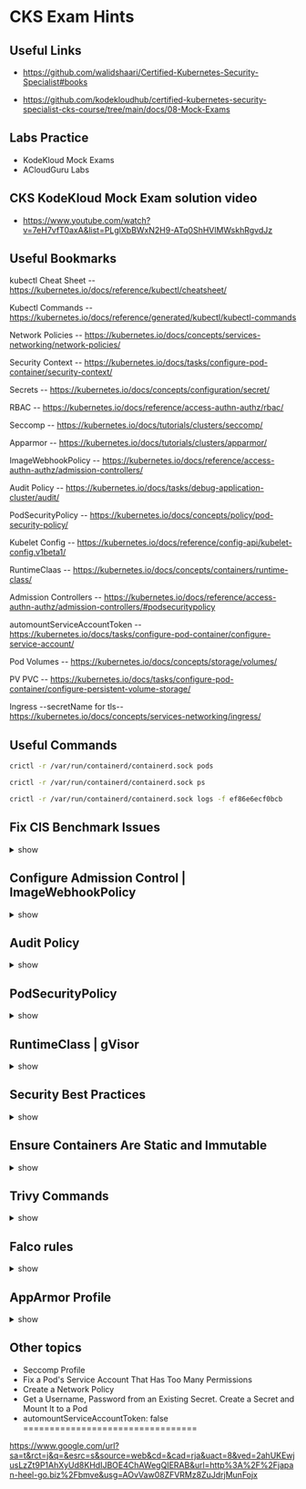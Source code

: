 # CKS Exam Hints

## Useful Links 

- https://github.com/walidshaari/Certified-Kubernetes-Security-Specialist#books 

- https://github.com/kodekloudhub/certified-kubernetes-security-specialist-cks-course/tree/main/docs/08-Mock-Exams


## Labs Practice

- KodeKloud Mock Exams
- ACloudGuru Labs



## CKS KodeKloud Mock Exam solution video

- https://www.youtube.com/watch?v=7eH7vfT0axA&list=PLglXbBWxN2H9-ATq0ShHVlMWskhRgvdJz


## Useful Bookmarks 

kubectl Cheat Sheet -- https://kubernetes.io/docs/reference/kubectl/cheatsheet/

Kubectl Commands -- https://kubernetes.io/docs/reference/generated/kubectl/kubectl-commands

Network Policies -- https://kubernetes.io/docs/concepts/services-networking/network-policies/

Security Context -- https://kubernetes.io/docs/tasks/configure-pod-container/security-context/

Secrets -- https://kubernetes.io/docs/concepts/configuration/secret/

RBAC -- https://kubernetes.io/docs/reference/access-authn-authz/rbac/

Seccomp -- https://kubernetes.io/docs/tutorials/clusters/seccomp/

Apparmor -- https://kubernetes.io/docs/tutorials/clusters/apparmor/

ImageWebhookPolicy -- https://kubernetes.io/docs/reference/access-authn-authz/admission-controllers/

Audit Policy -- https://kubernetes.io/docs/tasks/debug-application-cluster/audit/

PodSecurityPolicy -- https://kubernetes.io/docs/concepts/policy/pod-security-policy/

Kubelet Config -- https://kubernetes.io/docs/reference/config-api/kubelet-config.v1beta1/

RuntimeClaas -- https://kubernetes.io/docs/concepts/containers/runtime-class/

Admission Controllers -- https://kubernetes.io/docs/reference/access-authn-authz/admission-controllers/#podsecuritypolicy

automountServiceAccountToken -- https://kubernetes.io/docs/tasks/configure-pod-container/configure-service-account/

Pod Volumes -- https://kubernetes.io/docs/concepts/storage/volumes/

PV PVC -- https://kubernetes.io/docs/tasks/configure-pod-container/configure-persistent-volume-storage/

Ingress --secretName for tls-- https://kubernetes.io/docs/concepts/services-networking/ingress/


## Useful Commands

```bash
crictl -r /var/run/containerd/containerd.sock pods

crictl -r /var/run/containerd/containerd.sock ps

crictl -r /var/run/containerd/containerd.sock logs -f ef86e6ecf0bcb
```

## Fix CIS Benchmark Issues

<details><summary>show</summary>
<p>

### kubelet
```yaml
vim /var/lib/kubelet/config.yaml
authentication:
  anonymous:
    enabled: false
  webhook:
    enabled: true
authorization:
  mode: Webhook
protectKernelDefaults: true

systemctl restart kubelet.service
systemctl status kubelet.service
```

### kube-apiserver
```bash
vim /etc/kubernetes/manifests/kube-apiserver.yaml
- --authorization-mode=Node,RBAC
- --profiling=false
```

### etcd
```bash
mv /etc/kubernetes/manifests/etcd.yaml /etc/kubernetes/
vim /etc/kubernetes/etcd.yaml
- --client-cert-auth=true
```

</p>
</details>

## Configure Admission Control | ImageWebhookPolicy

<details><summary>show</summary>
<p>

### admission-control.conf
```yaml
vim /etc/kubernetes/admission-control/admission-control.conf
apiVersion: apiserver.config.k8s.io/v1
kind: AdmissionConfiguration
plugins:
- name: ImagePolicyWebhook
  path: imagepolicy.conf
```

### imagepolicy.conf | imagepolicy.json
```bash
vim /etc/kubernetes/admission-control/imagepolicy.conf
{
   "imagePolicy": {
      "kubeConfigFile": "/etc/kubernetes/admission-control/imagepolicy_backend.kubeconfig",
      "allowTTL": 50,
      "denyTTL": 50,
      "retryBackoff": 500,
      "defaultAllow": false 
   }
}
Note: Change true to false and Take note of kubeConfigFile 
```

### imagepolicy_backend.kubeconfig 
```yaml
vim /etc/kubernetes/admission-control/imagepolicy_backend.kubeconfig
apiVersion: v1
kind: Config
clusters:
- name: trivy-k8s-webhook
  cluster:
    certificate-authority: /etc/kubernetes/admission-control/imagepolicywebhook-ca.crt
    server: https://acg.trivy.k8s.webhook:8090/scan
contexts:
- name: trivy-k8s-webhook
  context:
    cluster: trivy-k8s-webhook
    user: api-server
current-context: trivy-k8s-webhook
preferences: {}
users:
- name: api-server
  user:
    client-certificate: /etc/kubernetes/admission-control/api-server-client.crt
    client-key: /etc/kubernetes/admission-control/api-server-client.key
# Note: Edit server value
```

### kube-apiserver
```bash
vim /etc/kubernetes/manifests/kube-apiserver.yaml
- --admission-control-config-file=/etc/kubernetes/admission-control/admission-control.conf
- --enable-admission-plugins=NodeRestriction,ImagePolicyWebhook
```

</p>
</details>

## Audit Policy

<details><summary>show</summary>
<p>

### audit-policy.yaml
```yaml
apiVersion: audit.k8s.io/v1
kind: Policy
omitStages:
  - "RequestReceived"
rules:
  - level: None
    resources:
    - group: ""
      resources: ["pods/log", "pods/status"]
  - level: RequestResponse
    resources:
    - group: ""
      resources: ["configmaps"]
  - level: Request
    resources:
    - group: ""
      resources: ["services", "pods"]
    namespaces: ["web"]
  - level: Metadata
    resources:
    - group: ""
      resources: ["secrets"]
  - level: Metadata
  ```

### kube-apiserver.yaml
```bash
vim /etc/kubernetes/manifests/kube-apiserver.yaml
- --audit-policy-file=/etc/kubernetes/audit-policy.yaml
- --audit-log-path=/var/log/kubernetes/audit.log
- --audit-log-maxage=10
- --audit-log-maxbackup=1
```

</p>
</details>


## PodSecurityPolicy

<details><summary>show</summary>
<p>

vim /etc/kubernetes/manifests/kube-apiserver.yaml
  
  - --enable-admission-plugins=NodeRestriction,ImagePolicyWebhook,PodSecurityPolicy
  
```yaml
vim  nopriv-psp.yml
apiVersion: policy/v1beta1
kind: PodSecurityPolicy
metadata:
  name: nopriv-psp
spec:
  privileged: false
  runAsUser:
    rule: "RunAsAny"
  fsGroup:
    rule: "RunAsAny"
  seLinux:
    rule: "RunAsAny"
  supplementalGroups:
    rule: "RunAsAny"
k apply -f nopriv-psp.yml
```

```yaml
/home/cloud_user/use-nopriv-psp.yml
apiVersion: rbac.authorization.k8s.io/v1
kind: ClusterRole
metadata:
  name: use-nopriv-psp
rules:
- apiGroups: ['policy']
  resources: ['podsecuritypolicies']
  verbs:     ['use']
  resourceNames:
  - nopriv-psp
k apply -f /home/cloud_user/use-nopriv-psp.yml
```

```yaml
/home/cloud_user/hoth-sa-use-nopriv-psp.yml
apiVersion: rbac.authorization.k8s.io/v1
kind: ClusterRoleBinding
metadata:
  name: hoth-sa-use-nopriv-psp
roleRef:
  kind: ClusterRole
  name: use-nopriv-psp
  apiGroup: rbac.authorization.k8s.io
subjects:
- kind: ServiceAccount
  name: hoth-sa
  namespace: hoth
k apply -f /home/cloud_user/hoth-sa-use-nopriv-psp.yml
```

</p>
</details>


## RuntimeClass | gVisor

<details><summary>show</summary>
<p>

### RuntimeClass
```yaml
vim /home/cloud_user/sandbox.yml
apiVersion: node.k8s.io/v1
kind: RuntimeClass
metadata:
  name: sandbox
handler: runsc
k apply -f /home/cloud_user/sandbox.yml
```

### Edit deployment
```bash
k -n sunnydale edit deployments.apps buffy # runtimeClassName: sandbox
k -n sunnydale edit deployments.apps giles
k -n sunnydale edit deployments.apps spike
```

### Verification
```bash
k -n sunnydale exec buffy-7bdbdfc554-ls5q5 -- dmesg

[   0.000000] Starting gVisor...
[   0.453650] Forking spaghetti code...
[   0.939306] Conjuring /dev/null black hole...
[   1.162591] Searching for socket adapter...
[   1.450979] Generating random numbers by fair dice roll...
[   1.907884] Waiting for children...
[   2.063679] Checking naughty and nice process list...
[   2.554570] Recruiting cron-ies...
[   3.023213] Gathering forks...
[   3.300373] Synthesizing system calls...
[   3.401099] Searching for needles in stacks...
[   3.521588] Setting up VFS2...
[   3.938928] Ready!
```

</p>
</details>


## Security Best Practices
<details><summary>show</summary>
<p>

- Fixing issues in Dockerfile
- Fixing issues in Deployment

</p>
</details>

## Ensure Containers Are Static and Immutable

<details><summary>show</summary>
<p>

- runAsUser: 0
- readOnlyRootFilesystem: false
- priveledged: true

</p>
</details>


## Trivy Commands

<details><summary>show</summary>
<p>

```bash
k -n development get pods
k -n development get pods --output=custom-columns="NAME:.metadata.name,IMAGE:.spec.containers[*].image"
NAME       IMAGE
work1      busybox:1.33.1
work2      nginx:1.14.2
work3      amazonlinux:2
work4      amazonlinux:1
work5      centos:7
trivy image -s HIGH,CRITICAL busybox:1.33.1
trivy image -s HIGH,CRITICAL nginx:1.14.2 #HIGH and CRITICAL
trivy image -s HIGH,CRITICAL amazonlinux:2
trivy image -s HIGH,CRITICAL amazonlinux:1
trivy image -s HIGH,CRITICAL centos:7 #HIGH and CRITICAL
```

</p>
</details>

## Falco rules

<details><summary>show</summary>
<p>

```bash
sudo falco -M 45 -r /home/cloud_user/monitor_rules.yml > /home/cloud_user/falco_output.log
```

```bash
- /etc/falco/falco_rules.local.yaml
- /etc/falco/falco_rules.yaml
- /etc/falco/falco.yaml
systemctl restart falco.service
```


</p>
</details>


## AppArmor Profile

<details><summary>show</summary>
<p>

```bash
cat k8s-deny-write
#include <tunables/global>
profile k8s-deny-write flags=(attach_disconnected) {
  #include <abstractions/base>
  file,
  # Deny all file writes.
  deny /** w,
}
sudo aa-status | grep k8s-deny-write

sudo apparmor_parser k8s-deny-write

sudo aa-status | grep k8s-deny-write
   k8s-deny-write
```


```yaml
vim ~/writedeny.yml
apiVersion: v1
kind: Pod
metadata:
  name: writedeny
  namespace: dev
  annotations:
    container.apparmor.security.beta.kubernetes.io/busybox: localhost/k8s-deny-write
spec:
  containers:
  - name: busybox
    image: busybox:1.33.1
    command: ['sh', '-c', 'while true; do echo writedeny > password.txt; sleep 5; done']
# Note: annotations, container and apparmor profile to be edited
# container.apparmor.security.beta.kubernetes.io/<<container name>>: localhost/<<profile name>>
```
</p>
</details>


## Other topics
- Seccomp Profile
- Fix a Pod's Service Account That Has Too Many Permissions
- Create a Network Policy
- Get a Username, Password from an Existing Secret. Create a Secret and Mount It to a Pod
- automountServiceAccountToken: false
=================================
  
https://www.google.com/url?sa=t&rct=j&q=&esrc=s&source=web&cd=&cad=rja&uact=8&ved=2ahUKEwjusLzZt9P1AhXyUd8KHdIJBOE4ChAWegQIERAB&url=http%3A%2F%2Fjapan-heel-go.biz%2Fbmve&usg=AOvVaw08ZFVRMz8ZuJdrjMunFojx
